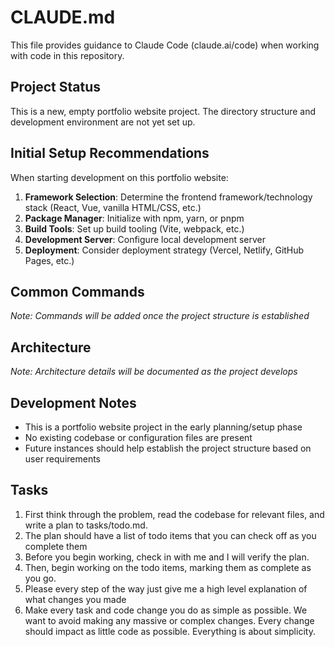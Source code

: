 # CLAUDE.md

This file provides guidance to Claude Code (claude.ai/code) when working with code in this repository.

## Project Status

This is a new, empty portfolio website project. The directory structure and development environment are not yet set up.

## Initial Setup Recommendations

When starting development on this portfolio website:

1. **Framework Selection**: Determine the frontend framework/technology stack (React, Vue, vanilla HTML/CSS, etc.)
2. **Package Manager**: Initialize with npm, yarn, or pnpm
3. **Build Tools**: Set up build tooling (Vite, webpack, etc.)
4. **Development Server**: Configure local development server
5. **Deployment**: Consider deployment strategy (Vercel, Netlify, GitHub Pages, etc.)

## Common Commands

_Note: Commands will be added once the project structure is established_

## Architecture

_Note: Architecture details will be documented as the project develops_

## Development Notes

-   This is a portfolio website project in the early planning/setup phase
-   No existing codebase or configuration files are present
-   Future instances should help establish the project structure based on user requirements

## Tasks

1. First think through the problem, read the codebase for relevant files, and write a plan to tasks/todo.md.
2. The plan should have a list of todo items that you can check off as you complete them
3. Before you begin working, check in with me and I will verify the plan.
4. Then, begin working on the todo items, marking them as complete as you go.
5. Please every step of the way just give me a high level explanation of what changes you made
6. Make every task and code change you do as simple as possible. We want to avoid making any massive or complex changes. Every change should impact as little code as possible. Everything is about simplicity.
